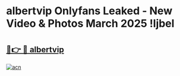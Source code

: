 # albertvip Onlyfans Leaked - New Video & Photos March 2025 !ljbel

# <h2><a href="https://y4xn6f.iuczelnia.edu.pl?title=albertvip&ref=ljbel">🔗👉 🔴 albertvip</a></h2>

[![acn](https://github.com/user-attachments/assets/0f9c940e-d8b0-45ae-aac7-cd30a18b3e1c)](https://y4xn6f.iuczelnia.edu.pl?title=albertvip&ref=ljbel)

